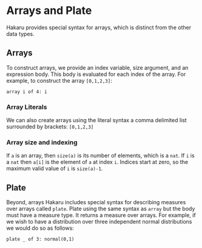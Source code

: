 # Arrays and Plate

Hakaru provides special syntax for arrays, which
is distinct from the other data types.

## Arrays

To construct arrays, we provide an index variable, size argument, and
an expression body. This body is evaluated for each index of the
array. For example, to construct the array `[0,1,2,3]`:

````nohighlight
array i of 4: i
````

### Array Literals

We can also create arrays using the literal syntax a comma delimited
list surrounded by brackets: `[0,1,2,3]`

### Array size and indexing

If `a` is an array, then `size(a)` is its number of elements, which is a `nat`.
If `i` is a `nat` then `a[i]` is the element of `a` at index `i`.
Indices start at zero, so the maximum valid value of `i` is `size(a)-1`.

## Plate

Beyond, arrays Hakaru includes special syntax for describing measures
over arrays called `plate`. Plate using the same syntax as `array` but
the body must have a measure type. It returns a measure over arrays.
For example, if we wish to have a distribution over three independent
normal distributions we would do so as follows:

````nohighlight
plate _ of 3: normal(0,1)
````

